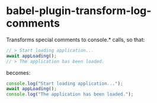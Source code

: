 # babel-plugin-transform-log-comments

Transforms special comments to console.\* calls, so that:

```javascript
// > Start loading application...
await appLoading();
// > The application has been loaded.
```

becomes:

```javascript
console.log("Start loading application...");
await appLoading();
console.log("The application has been loaded.");
```
